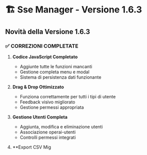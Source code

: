 # 🏗️ Sse Manager - Versione 1.6.3

## Novità della Versione 1.6.3

### ✅ CORREZIONI COMPLETATE

1. **Codice JavaScript Completato**
   - Aggiunte tutte le funzioni mancanti
   - Gestione completa menu e modal
   - Sistema di persistenza dati funzionante

2. **Drag & Drop Ottimizzato**
   - Funziona correttamente per tutti i tipi di utente
   - Feedback visivo migliorato
   - Gestione permessi appropriata

3. **Gestione Utenti Completa**
   - Aggiunta, modifica e eliminazione utenti
   - Associazione operai-utenti
   - Controlli permessi integrati

4. **Export CSV Mig